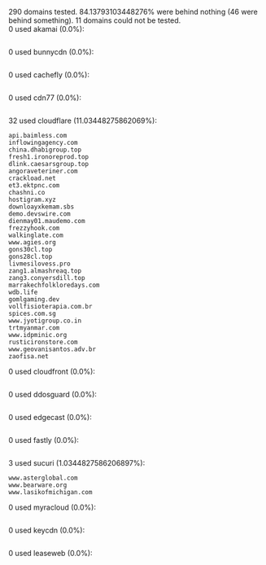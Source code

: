 290 domains tested. 84.13793103448276% were behind nothing (46 were behind something). 11 domains could not be tested.<br>
0 used akamai (0.0%):
```

```

0 used bunnycdn (0.0%):
```

```

0 used cachefly (0.0%):
```

```

0 used cdn77 (0.0%):
```

```

32 used cloudflare (11.03448275862069%):
```
api.baimless.com
inflowingagency.com
china.dhabigroup.top
fresh1.ironoreprod.top
dlink.caesarsgroup.top
angoraveteriner.com
crackload.net
et3.ektpnc.com
chashni.co
hostigram.xyz
downloayxkemam.sbs
demo.devswire.com
dienmay01.maudemo.com
frezzyhook.com
walkinglate.com
www.agies.org
gons30cl.top
gons28cl.top
livmesilovess.pro
zang1.almashreaq.top
zang3.conyersdill.top
marrakechfolkloredays.com
wdb.life
gomlgaming.dev
vollfisioterapia.com.br
spices.com.sg
www.jyotigroup.co.in
trtmyanmar.com
www.idpminic.org
rusticironstore.com
www.geovanisantos.adv.br
zaofisa.net
```

0 used cloudfront (0.0%):
```

```

0 used ddosguard (0.0%):
```

```

0 used edgecast (0.0%):
```

```

0 used fastly (0.0%):
```

```

3 used sucuri (1.0344827586206897%):
```
www.asterglobal.com
www.bearware.org
www.lasikofmichigan.com
```

0 used myracloud (0.0%):
```

```

0 used keycdn (0.0%):
```

```

0 used leaseweb (0.0%):
```

```
